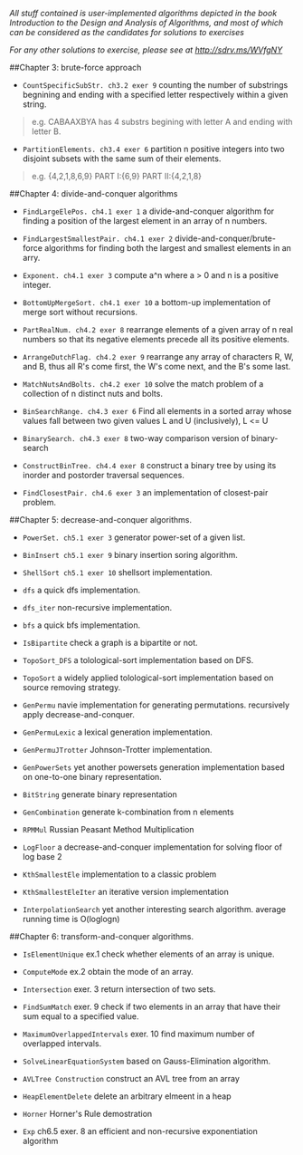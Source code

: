 *All stuff contained is user-implemented algorithms depicted in the book Introduction to the Design and Analysis of Algorithms, and most of which can be considered as the candidates for solutions to exercises*

*For any other solutions to exercise, please see at http://sdrv.ms/WVfgNY*

##Chapter 3: brute-force approach
+ `CountSpecificSubStr. ch3.2 exer 9`
   counting the number of substrings begnining and ending with a specified letter respectively within a given string. 
>e.g. CABAAXBYA has 4 substrs begining with letter A and ending with letter B.
		
+ `PartitionElements. ch3.4 exer 6`
partition n positive integers into two disjoint subsets with the same sum of their elements.
>e.g. {4,2,1,8,6,9} PART I:{6,9} PART II:{4,2,1,8}
		

##Chapter 4: divide-and-conquer algorithms
+ `FindLargeElePos. ch4.1 exer 1`
a divide-and-conquer algorithm for finding a position of the largest element in an array of n numbers.
		
+ `FindLargestSmallestPair. ch4.1 exer 2`
divide-and-conquer/brute-force algorithms for finding both the largest and smallest elements in an arry.
		
+ `Exponent. ch4.1 exer 3`
compute a^n where a > 0 and n is a positive integer.
		
+ `BottomUpMergeSort. ch4.1 exer 10`
a bottom-up implementation of merge sort without recursions.
		
+ `PartRealNum. ch4.2 exer 8`
rearrange elements of a given array of n real numbers so that its negative elements precede all its positive elements.
		
+ `ArrangeDutchFlag. ch4.2 exer 9`
rearrange any array of characters R, W, and B, thus all R's come first, the W's come next, and the B's some last.
		
+ `MatchNutsAndBolts. ch4.2 exer 10`
solve the match problem of a collection of n distinct nuts and bolts.

+ `BinSearchRange. ch4.3 exer 6`
Find all elements in a sorted array whose values fall between two given values L and U (inclusively), L <= U
		
+ `BinarySearch. ch4.3 exer 8`
two-way comparison version of binary-search
		
+ `ConstructBinTree. ch4.4 exer 8`
construct a binary tree by using its inorder and postorder traversal sequences.
		
+ `FindClosestPair. ch4.6 exer 3`
an implementation of closest-pair problem.


##Chapter 5: decrease-and-conquer algorithms.
+ `PowerSet. ch5.1 exer 3` 
generator power-set of a given list.

+ `BinInsert ch5.1 exer 9`
binary insertion soring algorithm.

+ `ShellSort ch5.1 exer 10`
shellsort implementation.

+ `dfs`
a quick dfs implementation.

+ `dfs_iter`
non-recursive implementation.

+ `bfs`
a quick bfs implementation.

+ `IsBipartite`
check a graph is a bipartite or not.

+ `TopoSort_DFS`
a tolological-sort implementation based on DFS.

+ `TopoSort`
a widely applied tolological-sort implementation based on source removing strategy.

+ `GenPermu`
navie implementation for generating permutations. recursively apply decrease-and-conquer.

+ `GenPermuLexic`
a lexical generation implementation.

+ `GenPermuJTrotter`
Johnson-Trotter implementation.

+ `GenPowerSets`
yet another powersets generation implementation based on one-to-one binary representation.

+ `BitString`
generate binary representation

+ `GenCombination`
generate k-combination from n elements

+ `RPMMul`
Russian Peasant Method Multiplication

+ `LogFloor`
a decrease-and-conquer implementation for solving floor of log base 2

+ `KthSmallestEle`
implementation to a classic problem

+ `KthSmallestEleIter`
an iterative version implementation

+ `InterpolationSearch`
yet another interesting search algorithm. average running time is O(loglogn)


##Chapter 6: transform-and-conquer algorithms.
+ `IsElementUnique` ex.1
check whether elements of an array is unique.

+ `ComputeMode` ex.2
obtain the mode of an array.

+ `Intersection` exer. 3
return intersection of two sets.

+ `FindSumMatch` exer. 9
check if two elements in an array that have their sum equal to a specified value.

+ `MaximumOverlappedIntervals` exer. 10
find maximum number of overlapped intervals.

+ `SolveLinearEquationSystem`
based on Gauss-Elimination algorithm.

+ `AVLTree Construction`
construct an AVL tree from an array

+ `HeapElementDelete`
delete an arbitrary elmeent in a heap

+ `Horner`
Horner's Rule demostration

+ `Exp` ch6.5 exer. 8
an efficient and non-recursive exponentiation algorithm
